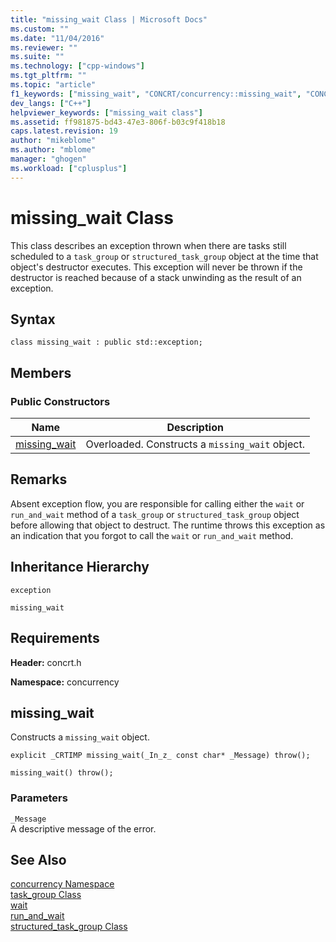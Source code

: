 ```yaml
---
title: "missing_wait Class | Microsoft Docs"
ms.custom: ""
ms.date: "11/04/2016"
ms.reviewer: ""
ms.suite: ""
ms.technology: ["cpp-windows"]
ms.tgt_pltfrm: ""
ms.topic: "article"
f1_keywords: ["missing_wait", "CONCRT/concurrency::missing_wait", "CONCRT/concurrency::missing_wait::missing_wait"]
dev_langs: ["C++"]
helpviewer_keywords: ["missing_wait class"]
ms.assetid: ff981875-bd43-47e3-806f-b03c9f418b18
caps.latest.revision: 19
author: "mikeblome"
ms.author: "mblome"
manager: "ghogen"
ms.workload: ["cplusplus"]
---
```

# missing_wait Class
This class describes an exception thrown when there are tasks still scheduled to a `task_group` or `structured_task_group` object at the time that object's destructor executes. This exception will never be thrown if the destructor is reached because of a stack unwinding as the result of an exception.  
  
## Syntax  
  
```
class missing_wait : public std::exception;
```  
  
## Members  
  
### Public Constructors  
  
|Name|Description|  
|----------|-----------------|  
|[missing_wait](#ctor)|Overloaded. Constructs a `missing_wait` object.|  
  
## Remarks  
 Absent exception flow, you are responsible for calling either the `wait` or `run_and_wait` method of a `task_group` or `structured_task_group` object before allowing that object to destruct. The runtime throws this exception as an indication that you forgot to call the `wait` or `run_and_wait` method.  
  
## Inheritance Hierarchy  
 `exception`  
  
 `missing_wait`  
  
## Requirements  
 **Header:** concrt.h  
  
 **Namespace:** concurrency  
  
##  <a name="ctor"></a> missing_wait 

 Constructs a `missing_wait` object.  
  
```
explicit _CRTIMP missing_wait(_In_z_ const char* _Message) throw();

missing_wait() throw();
```  
  
### Parameters  
 `_Message`  
 A descriptive message of the error.  
  
## See Also  
 [concurrency Namespace](concurrency-namespace.md)   
 [task_group Class](task-group-class.md)   
 [wait](task-group-class.md)   
 [run_and_wait](task-group-class.md)   
 [structured_task_group Class](structured-task-group-class.md)
